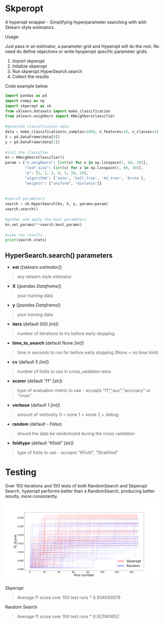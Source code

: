 # Skperopt
A hyperopt wrapper - Simplifying hyperparameter searching with with Sklearn style estimators.

Usage:

Just pass in an estimator, a parameter grid and Hyperopt will do the rest. No need do define objectives or write hyoperopt specific parameter grids.

1. Import skperopt
2. Initalize skperopt 
3. Run skperopt.HyperSearch.search
4. Collect the results

Code example below.

```python
import pandas as pd
import numpy as np
import skperopt as sk
from sklearn.datasets import make_classification
from sklearn.neighbors import KNeighborsClassifier

#generate classification data
data = make_classification(n_samples=1000, n_features=10, n_classes=2)
X = pd.DataFrame(data[0])
y = pd.DataFrame(data[1])

#init the classifier
kn = KNeighborsClassifier()
param = {"n_neighbors": [int(x) for x in np.linspace(1, 60, 30)],
         "leaf_size": [int(x) for x in np.linspace(1, 60, 30)],
         "p": [1, 2, 3, 4, 5, 10, 20],
         "algorithm": ['auto', 'ball_tree', 'kd_tree', 'brute'],
         "weights": ["uniform", "distance"]}


#search parameters
search = sk.HyperSearch(kn, X, y, params=param)
search.search()

#gather and apply the best parameters
kn.set_params(**search.best_params)

#view run results
print(search.stats)


```

## HyperSearch.search() parameters

* **est** (*[sklearn estimator]*) 
> any sklearn style estimator

* **X** (*[pandas Dataframe]*) 
> your training data

* **y** (*[pandas Dataframe]*) 
> your training data

* **iters** (default 500 *[int]*) 
> number of iterations to try before early stopping

* **time_to_search** (default None *[int]*) 
> time in seconds to run for before early stopping (None = no time limit)

* **cv** (default 5 *[int]*) 
> number of folds to use in cross_vaidation tests

* **scorer** (default "f1" *[str]*) 
> type of evaluation metric to use - accepts "f1","auc","accuracy" or "rmse"

* **verbose** (default 1 *[int]*) 
> amount of verbosity 
         0 = none 
         1 = some 
         2 = debug

* **random** (default - *False*) 
> should the data be randomized during the cross validation

* **foldtype** (default "Kfold" *[str]*) 
> type of folds to use - accepts "KFold", "Stratified"

# Testing

Over 150 iterations and 100 tests of both RandomSearch and Skperopt Search, hyperopt performs better than a RandomSearch, producing better results, more consistantly.

![alt chart](./chart.png "Logo Title Text 1")

Skperopt 
> Average f1 score over 100 test runs
         * 0.934093079

Random Search
> Average f1 score over 100 test runs
         * 0.927461652
